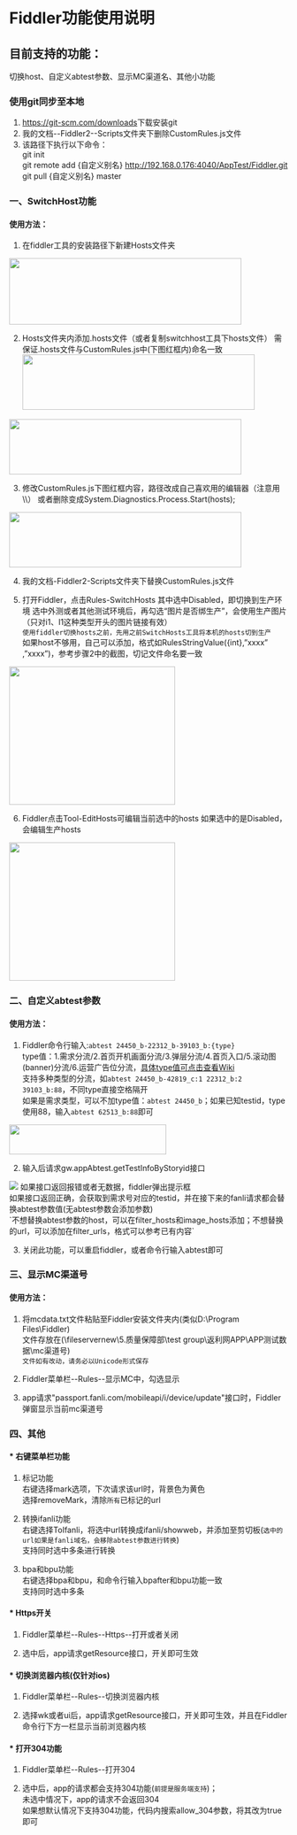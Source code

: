 # Fiddler功能使用说明
## 目前支持的功能：
切换host、自定义abtest参数、显示MC渠道名、其他小功能

### 使用git同步至本地
1. <https://git-scm.com/downloads>下载安装git
2. 我的文档--Fiddler2--Scripts文件夹下删除CustomRules.js文件
3. 该路径下执行以下命令：<br>
git init <br>
git remote add {自定义别名} http://192.168.0.176:4040/AppTest/Fiddler.git<br>
git pull {自定义别名} master<br>

### 一、SwitchHost功能
#### 使用方法：
1. 在fiddler工具的安装路径下新建Hosts文件夹
<img src="https://github.com/aliugenb/Temp/raw/master/MarkdownPictures/switchhost/swithhost1.png" width="420" height="120"  />

2. Hosts文件夹内添加.hosts文件（或者复制switchhost工具下hosts文件）
需保证.hosts文件与CustomRules.js中(下图红框内)命名一致
<img src="https://github.com/aliugenb/Temp/raw/master/MarkdownPictures/switchhost/switchhost2.png" width="420" height="100"  /><br>
<img src="https://github.com/aliugenb/Temp/raw/master/MarkdownPictures/switchhost/switchhost3.png" width="420" height="100"  />

3. 修改CustomRules.js下图红框内容，路径改成自己喜欢用的编辑器（注意用\\\）
或者删除变成System.Diagnostics.Process.Start(hosts);
<img src="https://github.com/aliugenb/Temp/raw/master/MarkdownPictures/switchhost/switchhost4.png" width="420" height="100"  />

4. 我的文档-Fiddler2-Scripts文件夹下替换CustomRules.js文件

5. 打开Fiddler，点击Rules-SwitchHosts
其中选中Disabled，即切换到生产环境
选中外测或者其他测试环境后，再勾选“图片是否绑生产”，会使用生产图片（只对i1、I1这种类型开头的图片链接有效）<br>
`使用fiddler切换hosts之前，先用之前SwitchHosts工具将本机的hosts切到生产`<br>
如果host不够用，自己可以添加，格式如RulesStringValue({int},”xxxx” ,”xxxx”)，参考步骤2中的截图，切记文件命名要一致
<img src="https://github.com/aliugenb/Temp/raw/master/MarkdownPictures/switchhost/switchhost5.png" width="300" height="250"  />

6. Fiddler点击Tool-EditHosts可编辑当前选中的hosts
如果选中的是Disabled，会编辑生产hosts
<img src="https://github.com/aliugenb/Temp/raw/master/MarkdownPictures/switchhost/switchhost6.png" width="300" height="250"  />

### 二、自定义abtest参数
#### 使用方法：
1. Fiddler命令行输入:`abtest 24450_b-22312_b-39103_b:{type}`<br>
type值：1.需求分流/2.首页开机画面分流/3.弹层分流/4.首页入口/5.滚动图(banner)分流/6.运营广告位分流，<a href="http://192.168.100.87/APP_ABTEST_API:getTestIdByBusinessid" target="_blank">具体type值可点击查看Wiki</a><br>
支持多种类型的分流，如`abtest 24450_b-42819_c:1 22312_b:2 39103_b:88`，不同type直接空格隔开<br>
如果是需求类型，可以不加type值：`abtest 24450_b`；如果已知testid，type使用88，输入`abtest 62513_b:88`即可<br>
<img src="https://github.com/aliugenb/Temp/raw/master/MarkdownPictures/abtest/abtest.png" width="284" height="54"  />

2. 输入后请求gw.appAbtest.getTestInfoByStoryid接口
<img src="https://github.com/aliugenb/Temp/raw/master/MarkdownPictures/abtest/abtest1.png"/>
如果接口返回报错或者无数据，fiddler弹出提示框<br>
如果接口返回正确，会获取到需求号对应的testid，并在接下来的fanli请求都会替换abtest参数值(无abtest参数会添加参数)<br>
`不想替换abtest参数的host，可以在filter_hosts和image_hosts添加；不想替换的url，可以添加在filter_urls，格式可以参考已有内容`

3. 关闭此功能，可以重启fiddler，或者命令行输入abtest即可

### 三、显示MC渠道号
#### 使用方法：
1. 将mcdata.txt文件粘贴至Fiddler安装文件夹内(类似D:\Program Files\Fiddler)<br>
文件存放在(\\fileservernew\5.质量保障部\test group\返利网APP\APP测试数据\mc渠道号)<br>
`文件如有改动，请务必以Unicode形式保存`

2. Fiddler菜单栏--Rules--显示MC中，勾选显示

3. app请求"passport.fanli.com/mobileapi/i/device/update"接口时，Fiddler弹窗显示当前mc渠道号

### 四、其他
#### * 右键菜单栏功能
1. 标记功能<br>
右键选择mark选项，下次请求该url时，背景色为黄色<br>
选择removeMark，清除`所有`已标记的url

2. 转换ifanli功能<br>
右键选择ToIfanli，将选中url转换成ifanli/showweb，并添加至剪切板(`选中的url如果是fanli域名，会移除abtest参数进行转换`)<br>
支持同时选中多条进行转换

3. bpa和bpu功能<br>
右键选择bpa和bpu，和命令行输入bpafter和bpu功能一致<br>
支持同时选中多条

#### * Https开关
1. Fiddler菜单栏--Rules--Https--打开或者关闭

2. 选中后，app请求getResource接口，开关即可生效

#### * 切换浏览器内核(仅针对ios)
1. Fiddler菜单栏--Rules--切换浏览器内核

2. 选择wk或者ui后，app请求getResource接口，开关即可生效，并且在Fiddler命令行下方一栏显示当前浏览器内核

#### * 打开304功能
1. Fiddler菜单栏--Rules--打开304

2. 选中后，app的请求都会支持304功能(`前提是服务端支持`)；<br>
未选中情况下，app的请求不会返回304<br>
如果想默认情况下支持304功能，代码内搜索allow_304参数，将其改为true即可
